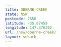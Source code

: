 ```yaml
---
title: OBERNE CREEK
state: NSW
postcode: 2650
latitude: -35.07459
longitude: 147.376202
url: /nsw/oberne-creek/
layout: suburb
---
```

